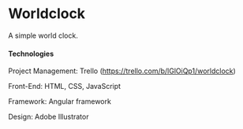 # Worldclock

A simple world clock. <br>

#### Technologies
Project Management: Trello (https://trello.com/b/lGlOiQp1/worldclock) <br>

Front-End: HTML, CSS, JavaScript <br>

Framework:  Angular framework <br>

Design: Adobe Illustrator <br>
